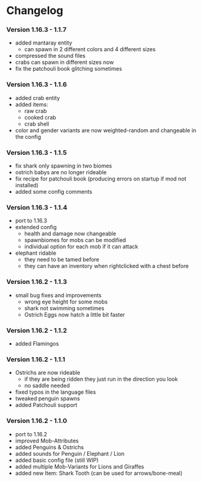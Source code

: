 # Changelog

### Version 1.16.3 - 1.1.7
 - added mantaray entity
     - can spawn in 2 different colors and 4 different sizes
 - compressed the sound files
 - crabs can spawn in different sizes now
 - fix the patchouli book glitching sometimes

### Version 1.16.3 - 1.1.6
 - added crab entity
 - added items:
     - raw crab
     - cooked crab
     - crab shell
 - color and gender variants are now weighted-random and changeable in the config

### Version 1.16.3 - 1.1.5
 - fix shark only spawning in two biomes
 - ostrich babys are no longer rideable
 - fix recipe for patchouli book (producing errors on startup if mod not installed)
 - added some config comments

### Version 1.16.3 - 1.1.4
 - port to 1.16.3
 - extended config
    - health and damage now changeable
    - spawnbiomes for mobs can be modified
    - individual option for each mob if it can attack
 - elephant ridable
    - they need to be tamed before
    - they can have an inventory when rightclicked with a chest before

### Version 1.16.2 - 1.1.3
 - small bug fixes and improvements
     - wrong eye height for some mobs
     - shark not swimming sometimes
     - Ostrich Eggs now hatch a little bit faster

### Version 1.16.2 - 1.1.2
 - added Flamingos

### Version 1.16.2 - 1.1.1
 - Ostrichs are now rideable
    - if they are being ridden they just run in the direction you look
    - no saddle needed
 - fixed typos in the language files
 - tweaked penguin spawns
 - added Patchouli support


### Version 1.16.2 - 1.1.0
 - port to 1.16.2
 - improved Mob-Attributes
 - added Penguins & Ostrichs
 - added sounds for Penguin / Elephant / Lion
 - added basic config file (still WIP)
 - added multiple Mob-Variants for Lions and Giraffes
 - added new Item: Shark Tooth (can be used for arrows/bone-meal)